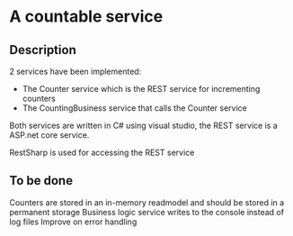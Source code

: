# A countable service

## Description
2 services have been implemented:
* The Counter service which is the REST service for incrementing counters
* The CountingBusiness service that calls the Counter service

Both services are written in C# using visual studio, the REST service is a ASP.net core service. 

RestSharp is used for accessing the REST service

## To be done
Counters are stored in an in-memory readmodel and should be stored in a permanent storage
Business logic service writes to the console instead of log files
Improve on error handling







